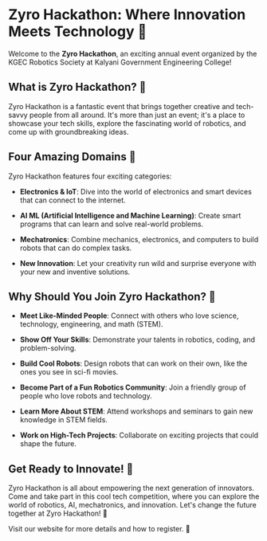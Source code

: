 # Zyro Hackathon: Where Innovation Meets Technology 👾

Welcome to the **Zyro Hackathon**, an exciting annual event organized by the KGEC Robotics Society at Kalyani Government Engineering College!

## What is Zyro Hackathon? 🚀

Zyro Hackathon is a fantastic event that brings together creative and tech-savvy people from all around. It's more than just an event; it's a place to showcase your tech skills, explore the fascinating world of robotics, and come up with groundbreaking ideas.

## Four Amazing Domains 🌟

Zyro Hackathon features four exciting categories:

- **Electronics & IoT**: Dive into the world of electronics and smart devices that can connect to the internet.

- **AI ML (Artificial Intelligence and Machine Learning)**: Create smart programs that can learn and solve real-world problems.

- **Mechatronics**: Combine mechanics, electronics, and computers to build robots that can do complex tasks.

- **New Innovation**: Let your creativity run wild and surprise everyone with your new and inventive solutions.

## Why Should You Join Zyro Hackathon? 🤔

- **Meet Like-Minded People**: Connect with others who love science, technology, engineering, and math (STEM).

- **Show Off Your Skills**: Demonstrate your talents in robotics, coding, and problem-solving.

- **Build Cool Robots**: Design robots that can work on their own, like the ones you see in sci-fi movies.

- **Become Part of a Fun Robotics Community**: Join a friendly group of people who love robots and technology.

- **Learn More About STEM**: Attend workshops and seminars to gain new knowledge in STEM fields.

- **Work on High-Tech Projects**: Collaborate on exciting projects that could shape the future.

## Get Ready to Innovate! 🌈

Zyro Hackathon is all about empowering the next generation of innovators. Come and take part in this cool tech competition, where you can explore the world of robotics, AI, mechatronics, and innovation. Let's change the future together at Zyro Hackathon! 🚀

Visit our website for more details and how to register. 🔗
